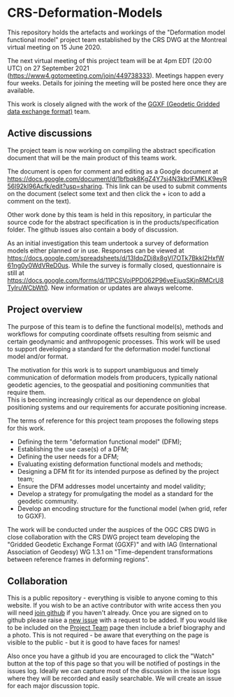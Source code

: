 CRS-Deformation-Models
======================

This repository holds the artefacts and workings of the "Deformation model functional model" project team established by the CRS DWG at the Montreal virtual meeting on 15 June 2020. 

The next virtual meeting of this project team will be at 4pm EDT (20:00 UTC) on 27 September 2021 (https://www4.gotomeeting.com/join/449738333).  Meetings happen every four weeks. Details for joining the meeting will be posted here once they are available.

<!--
2020-09-07  https://www4.gotomeeting.com/join/494053021
2020-10-05 https://www4.gotomeeting.com/join/516068053
Note: EDT ends Nov 1
2020-11-02  https://www4.gotomeeting.com/join/882484381

2020-11-30  https://www4.gotomeeting.com/join/270784501
2020-12-28  https://www4.gotomeeting.com/join/437263613
2021-01-25  https://www4.gotomeeting.com/join/150445909
2021-02-22  https://www4.gotomeeting.com/join/577891581
2021-03-15  https://www4.gotomeeting.com/join/118008085
2021-04-12  https://www4.gotomeeting.com/join/694181949 20:00 UTC
2021-05-10	https://www4.gotomeeting.com/join/381926869
2021-06-07	https://www4.gotomeeting.com/join/792144133
2021-07-05	https://www4.gotomeeting.com/join/517573469
2021-08-02	https://www4.gotomeeting.com/join/403879845
2021-08-30	https://www4.gotomeeting.com/join/938424573

2021-09-27	https://www4.gotomeeting.com/join/449738333
2021-10-25      https://www4.gotomeeting.com/join/114555821
2021-11-22      https://www4.gotomeeting.com/join/864247982 21:00 UTC
2021-12-20      https://www4.gotomeeting.com/join/207460949

-->

This work is closely aligned with the work of the [GGXF (Geodetic Gridded data exchange format)](https://github.com/opengeospatial/CRS-Gridded-Geodetic-data-eXchange-Format) team.

## Active discussions

The project team is now working on compiling the abstract specification document that will be the main product of this teams work.

The document is open for comment and editing as a Google document at https://docs.google.com/document/d/1bfbqk8KgZ4Y7sj4N3kbrlFMKLK9eyR56l92kI96Acfk/edit?usp=sharing.  This link can be used to submit comments on the document (select some text and then click the + icon to add a comment on the text).  

Other work done by this team is held in this repository, in particular the source code for the abstract specification is in the products/specification folder.  The github issues also contain a body of discussion.

As an initial investigation this team undertook a survey of deformation models either planned or in use. Responses can be viewed at https://docs.google.com/spreadsheets/d/13IdqZDj8x8gVl7OTk7BkkI2HxfW61ng0y0WdVReD0us.  While the survey is formally closed,  questionnaire is still at https://docs.google.com/forms/d/11PCSVojPPD062P96veEjuqSKjnRMCrU8TyIruWCbWt0.  New information or updates are always welcome. 

## Project overview

The purpose of this team is to define the functional model(s), methods and workflows for computing coordinate offsets resulting from seismic and certain geodynamic and anthropogenic processes.  This work will be used to support developing
a standard for the deformation model functional model and/or format.

The motivation for this work is to support unambiguous and timely communication of deformation models from producers, typically national geodetic agencies, to the geospatial and positioning communities that require them.  
This is becoming increasingly critical as our dependence on global positioning systems and our requirements for accurate positioning increase.

The terms of reference for this project team proposes the following steps for this work. 

* Defining the term "deformation functional model" (DFM);
* Establishing the use case(s) of a DFM;
* Defining the user needs for a DFM;
* Evaluating existing deformation functional models and methods;
* Designing a DFM fit for its intended purpose as defined by the project team; 
* Ensure the DFM addresses model uncertainty and model validity;
* Develop a strategy for promulgating the model as a standard for the geodetic community.
* Develop an encoding structure for the functional model (when grid, refer to GGXF).

The work will be conducted under the auspices of the OGC CRS DWG in close collaboration with the CRS DWG project team developing the "Gridded Geodetic Exchange Format (GGXF)" and with IAG (International Association of Geodesy) WG 1.3.1 on "Time-dependent transformations between reference frames in deforming regions". 

## Collaboration

This is a public repository - everything is visible to anyone coming to this
website.  If you wish to be an active contributor with write access then you 
will need [join github](https://github.com/join) if you haven't already.  Once
you are signed on to github please raise a [new issue](https://github.com/opengeospatial/CRS-Deformation-Models/issues/new) with a request to be added.  If you would like to be included on the 
[Project Team](https://github.com/opengeospatial/CRS-Deformation-Models/wiki/Project-team) page then include a brief biography and a photo.  This is not 
required - be aware that everything on the page is visible to the public -  but it is good to have faces for names!  

Also once you have a github id you are encouraged to click the "Watch" button at the top of this page so that you will be notified of postings in the issues log.  Ideally we can capture most of the discussion in the issue logs where they will be recorded and easily searchable.  We will create an issue for each major discussion topic.


